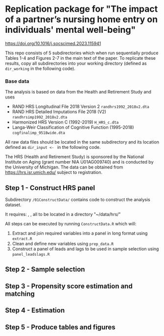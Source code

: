 # Replication package for "The impact of a partner’s nursing home entry on individuals' mental well-being"

https://doi.org/10.1016/j.socscimed.2023.115941

This repo consists of 5 subdirectories which when run sequentially produce Tables 1-4 and Figures 2-7 in the main text of the paper.
To replicate these results, copy all subdirectories into your working directory (defined as `dir_working` in the following code).

### Base data
The analysis is based on data from the Health and Retirement Study and uses 
+ RAND HRS Longitudinal File 2018 Version 2 `randhrs1992_2018v2.dta`
+ RAND HRS Detailed Imputations File 2018 (V2) `randhrsimp1992_2018v2.dta`
+ Harmonized HRS Version C (1992-2019) `H_HRS_c.dta`
+ Langa-Weir Classification of Cognitive Function (1995-2018) `cogfinalimp_9518wide.dta`

All raw data files should be located in the same subdirectory and its location defined as `dir_input <- ` in the following code.

The HRS (Health and Retirement Study) is sponsored by the National Institute on Aging (grant number NIA U01AG009740) and is conducted by the University of Michigan. 
The data can be obtained from https://hrs.isr.umich.edu/ subject to registration. 

## Step 1 - Construct HRS panel
Subdirectory `/01ConstructData/` contains code to construct the analysis dataset. 

It requires: , , all to be located in a directory "~/data/hrs/"

All steps can be executed by running `ConstructData.R` which will:
1. Extract and join required variables into a panel in long format using `extract.R`
2. Clean and define new variables using `prep_data.R`
3. Construct a panel of leads and lags to be used in sample selection using `panel_leadslags.R`

## Step 2 - Sample selection

## Step 3 - Propensity score estimation and matching

## Step 4 - Estimation

## Step 5 - Produce tables and figures

